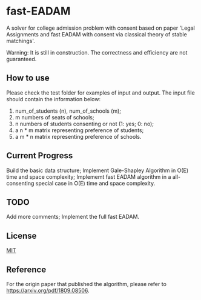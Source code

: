 # fast-EADAM
A solver for college admission problem with consent based on paper 'Legal Assignments and fast EADAM with consent via classical theory of stable matchings'.

Warning: It is still in construction. The correctness and efficiency are not guaranteed.

## How to use
Please check the test folder for examples of input and output.
The input file should contain the information below:

1. num_of_students (n), num_of_schools (m);
2. m numbers of seats of schools;
3. n numbers of students consenting or not (1: yes; 0: no);
4. a n * m matrix representing preference of students;
5. a m * n matrix representing preference of schools.

## Current Progress
Build the basic data structure;
Implement Gale-Shapley Algorithm in O(E) time and space complexity;
Implememt fast EADAM algorithm in a all-consenting special case in O(E) time and space complexity. 

## TODO
Add more comments;
Implement the full fast EADAM.

## License
[MIT](https://opensource.org/licenses/MIT)

## Reference
For the origin paper that published the algorithm, please refer to https://arxiv.org/pdf/1809.08506.


